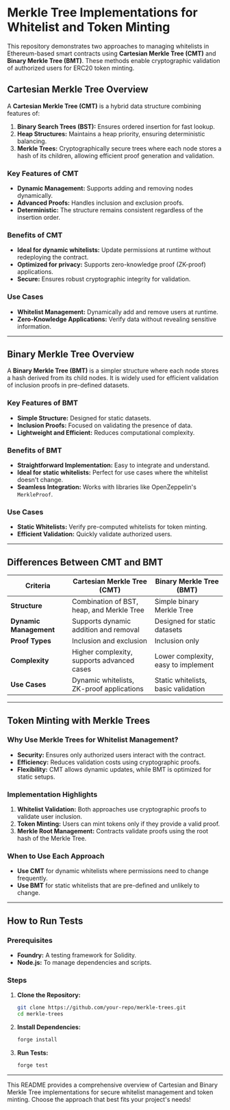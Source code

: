 # Merkle Tree Implementations for Whitelist and Token Minting

This repository demonstrates two approaches to managing whitelists in Ethereum-based smart contracts using **Cartesian Merkle Tree (CMT)** and **Binary Merkle Tree (BMT)**. These methods enable cryptographic validation of authorized users for ERC20 token minting.

## Cartesian Merkle Tree Overview

A **Cartesian Merkle Tree (CMT)** is a hybrid data structure combining features of:
1. **Binary Search Trees (BST):** Ensures ordered insertion for fast lookup.
2. **Heap Structures:** Maintains a heap priority, ensuring deterministic balancing.
3. **Merkle Trees:** Cryptographically secure trees where each node stores a hash of its children, allowing efficient proof generation and validation.

### Key Features of CMT
* **Dynamic Management:** Supports adding and removing nodes dynamically.
* **Advanced Proofs:** Handles inclusion and exclusion proofs.
* **Deterministic:** The structure remains consistent regardless of the insertion order.

### Benefits of CMT
* **Ideal for dynamic whitelists:** Update permissions at runtime without redeploying the contract.
* **Optimized for privacy:** Supports zero-knowledge proof (ZK-proof) applications.
* **Secure:** Ensures robust cryptographic integrity for validation.

### Use Cases
* **Whitelist Management:** Dynamically add and remove users at runtime.
* **Zero-Knowledge Applications:** Verify data without revealing sensitive information.

---

## Binary Merkle Tree Overview

A **Binary Merkle Tree (BMT)** is a simpler structure where each node stores a hash derived from its child nodes. It is widely used for efficient validation of inclusion proofs in pre-defined datasets.

### Key Features of BMT
* **Simple Structure:** Designed for static datasets.
* **Inclusion Proofs:** Focused on validating the presence of data.
* **Lightweight and Efficient:** Reduces computational complexity.

### Benefits of BMT
* **Straightforward Implementation:** Easy to integrate and understand.
* **Ideal for static whitelists:** Perfect for use cases where the whitelist doesn't change.
* **Seamless Integration:** Works with libraries like OpenZeppelin's `MerkleProof`.

### Use Cases
* **Static Whitelists:** Verify pre-computed whitelists for token minting.
* **Efficient Validation:** Quickly validate authorized users.

---

## Differences Between CMT and BMT

| **Criteria**              | **Cartesian Merkle Tree (CMT)**              | **Binary Merkle Tree (BMT)**                |
|---------------------------|----------------------------------------------|--------------------------------------------|
| **Structure**             | Combination of BST, heap, and Merkle Tree    | Simple binary Merkle Tree                  |
| **Dynamic Management**    | Supports dynamic addition and removal        | Designed for static datasets               |
| **Proof Types**           | Inclusion and exclusion                     | Inclusion only                             |
| **Complexity**            | Higher complexity, supports advanced cases   | Lower complexity, easy to implement        |
| **Use Cases**             | Dynamic whitelists, ZK-proof applications    | Static whitelists, basic validation        |

---

## Token Minting with Merkle Trees

### Why Use Merkle Trees for Whitelist Management?
* **Security:** Ensures only authorized users interact with the contract.
* **Efficiency:** Reduces validation costs using cryptographic proofs.
* **Flexibility:** CMT allows dynamic updates, while BMT is optimized for static setups.

### Implementation Highlights
1. **Whitelist Validation:** Both approaches use cryptographic proofs to validate user inclusion.
2. **Token Minting:** Users can mint tokens only if they provide a valid proof.
3. **Merkle Root Management:** Contracts validate proofs using the root hash of the Merkle Tree.

### When to Use Each Approach
* **Use CMT** for dynamic whitelists where permissions need to change frequently.
* **Use BMT** for static whitelists that are pre-defined and unlikely to change.

---

## How to Run Tests

### Prerequisites
* **Foundry:** A testing framework for Solidity.
* **Node.js:** To manage dependencies and scripts.

### Steps
1. **Clone the Repository:**
   ```bash
   git clone https://github.com/your-repo/merkle-trees.git
   cd merkle-trees
   ```

2. **Install Dependencies:**
   ```bash
   forge install
   ```

3. **Run Tests:**
   ```bash
   forge test
   ```

---

This README provides a comprehensive overview of Cartesian and Binary Merkle Tree implementations for secure whitelist management and token minting. Choose the approach that best fits your project's needs!


